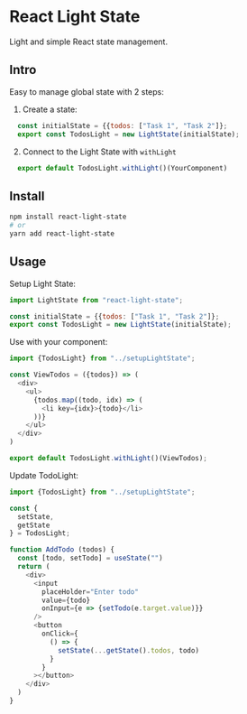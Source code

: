 # React Light State
Light and simple React state management.

## Intro
Easy to manage global state with 2 steps:

  1. Create a state:
  ```js
    const initialState = {{todos: ["Task 1", "Task 2"]};
    export const TodosLight = new LightState(initialState);
  ```

  2. Connect to the Light State with `withLight`
  ```js
    export default TodosLight.withLight()(YourComponent)
  ```

## Install
```sh
npm install react-light-state
# or 
yarn add react-light-state
```

## Usage
Setup Light State:
```js
import LightState from "react-light-state";

const initialState = {{todos: ["Task 1", "Task 2"]};
export const TodosLight = new LightState(initialState);
```

Use with your component:
```js
import {TodosLight} from "../setupLightState";

const ViewTodos = ({todos}) => (
  <div>
    <ul>
      {todos.map((todo, idx) => (
        <li key={idx}>{todo}</li>
      ))}
    </ul>
  </div>
)

export default TodosLight.withLight()(ViewTodos);
```

Update TodoLight:
```js
import {TodosLight} from "../setupLightState";

const {
  setState,
  getState
} = TodosLight;

function AddTodo (todos) {
  const [todo, setTodo] = useState("")
  return (
    <div>
      <input
        placeHolder="Enter todo"
        value={todo}
        onInput={e => {setTodo(e.target.value)}}
      />
      <button
        onClick={
          () => {
            setState(...getState().todos, todo)
          }
        }
      ></button>
    </div>
  )
}

```
